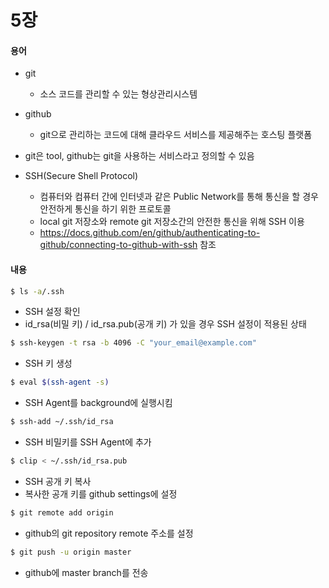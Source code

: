 # 5장

#### 용어
- git
    - 소스 코드를 관리할 수 있는 형상관리시스템 

- github
    - git으로 관리하는 코드에 대해 클라우드 서비스를 제공해주는 호스팅 플랫폼 

- git은 tool, github는 git을 사용하는 서비스라고 정의할 수 있음 

- SSH(Secure Shell Protocol) 
    - 컴퓨터와 컴퓨터 간에 인터넷과 같은 Public Network를 통해 통신을 할 경우 안전하게 통신을 하기 위한 프로토콜
    - local git 저장소와 remote git 저장소간의 안전한 통신을 위해 SSH 이용 
    - https://docs.github.com/en/github/authenticating-to-github/connecting-to-github-with-ssh 참조 

#### 내용

```sh
$ ls -a/.ssh
```
- SSH 설정 확인
- id_rsa(비밀 키) / id_rsa.pub(공개 키) 가 있을 경우 SSH 설정이 적용된 상태 

```sh
$ ssh-keygen -t rsa -b 4096 -C "your_email@example.com"
```
- SSH 키 생성 

```sh
$ eval $(ssh-agent -s)
```
- SSH Agent를 background에 실행시킴 

```sh
$ ssh-add ~/.ssh/id_rsa
```
- SSH 비밀키를 SSH Agent에 추가

```sh
$ clip < ~/.ssh/id_rsa.pub 
```
- SSH 공개 키 복사
- 복사한 공개 키를 github settings에 설정 

```sh
$ git remote add origin 
```
- github의 git repository remote 주소를 설정 

```sh
$ git push -u origin master
```
- github에 master branch를 전송 